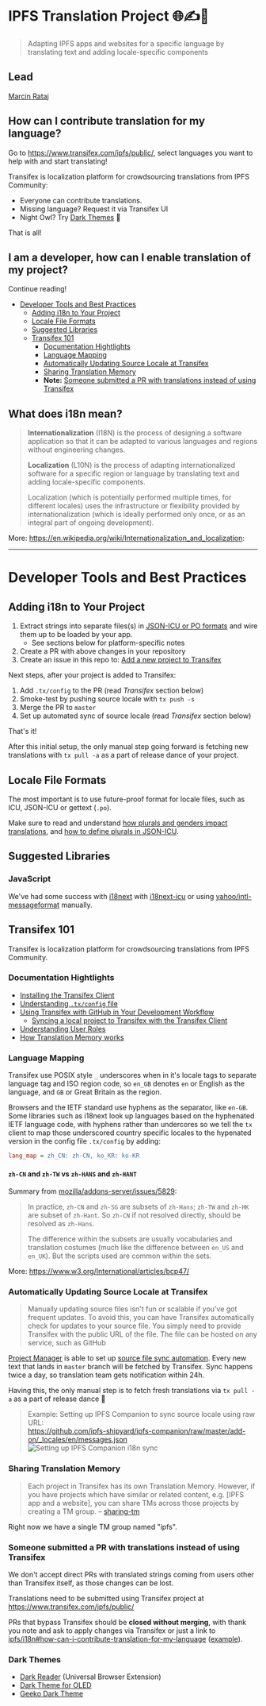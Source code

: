 # IPFS Translation Project  🌐✍️🖖

> Adapting IPFS apps and websites for a specific language by translating text and adding locale-specific components

## Lead

[Marcin Rataj](https://github.com/lidel)


## How can I contribute translation for my language?

Go to https://www.transifex.com/ipfs/public/, select languages you want to help with and start translating!  

Transifex is localization platform for crowdsourcing translations from IPFS Community:
- Everyone can contribute translations.
- Missing language? Request it via Transifex UI
- Night Owl? Try [Dark Themes](#dark-themes) :owl:

That is all!

## I am a developer, how can I enable translation of my project?

Continue reading! 


- [Developer Tools and Best Practices](#developer-tools-and-best-practices)
  - [Adding i18n to Your Project](#adding-i18n-to-your-project)
  - [Locale File Formats](#locale-file-formats)
  - [Suggested Libraries](#suggested-libraries)
  - [Transifex 101](#transifex-101)
    - [Documentation Hightlights](#documentation-hightlights)
    - [Language Mapping](#language-mapping)
    - [Automatically Updating Source Locale at Transifex](#automatically-updating-source-locale-at-transifex)
    - [Sharing Translation Memory](#sharing-translation-memory)
    - **Note:** [Someone submitted a PR with translations instead of using Transifex
](#someone-submitted-a-pr-with-translations-instead-of-using-transifex)

## What does i18n mean?

> **Internationalization** (I18N) is the process of designing a software application so that it can be adapted to various languages and regions without engineering changes. 
>
> **Localization** (L10N) is the process of adapting internationalized software for a specific region or language by translating text and adding locale-specific components. 
>
> Localization (which is potentially performed multiple times, for different locales) uses the infrastructure or flexibility provided by internationalization (which is ideally performed only once, or as an integral part of ongoing development).

More: https://en.wikipedia.org/wiki/Internationalization_and_localization:

----


# Developer Tools and Best Practices

## Adding i18n to Your Project

1. Extract strings into separate files(s) in [JSON-ICU or PO formats](#locale-file-formats) and wire them up to be loaded by your app.
   - See sections below for platform-specific notes
1. Create a PR with above changes in your repository
1. Create an issue in this repo to: [Add a new project to Transifex](https://github.com/lidel/i18n/issues/new/choose)

Next steps, after your project is added to Transifex:

1. Add `.tx/config` to the PR (read _Transifex_ section below)
1. Smoke-test by pushing source locale with `tx push -s` 
1. Merge the PR to `master`
1. Set up automated sync of source locale (read _Transifex_ section below)

That's it!

After this initial setup, the only manual step going forward is fetching new translations with `tx pull -a` as a part of release dance of your project.

## Locale File Formats

The most important is to use future-proof format for locale files, such as ICU, JSON-ICU or gettext (`.po`). 

Make sure to read and understand [how plurals and genders impact translations](https://docs.transifex.com/projects/plurals-and-genders), and [how to define plurals in JSON-ICU](https://docs.transifex.com/formats/json#plurals-support).

## Suggested Libraries

### JavaScript

We've had some success with [i18next](https://www.i18next.com/) with [i18next-icu](https://github.com/i18next/i18next-icu) or  using [yahoo/intl-messageformat](https://github.com/yahoo/intl-messageformat) manually.

## Transifex 101
 
Transifex is localization platform for crowdsourcing translations from IPFS Community.
 
### Documentation Hightlights
 
- [Installing the Transifex Client](https://docs.transifex.com/client/installing-the-client)
- [Understanding `.tx/config` file](https://docs.transifex.com/client/client-configuration#section-tx-config)
- [Using Transifex with GitHub in Your Development Workflow](https://docs.transifex.com/integrations/github)
  - [Syncing a local project to Transifex with the Transifex Client](https://docs.transifex.com/integrations/github#section-using-the-client)
- [Understanding User Roles](https://docs.transifex.com/teams/understanding-user-roles)
- [How Translation Memory works](https://docs.transifex.com/setup/translation-memory/)

### Language Mapping

Transifex use POSIX style `_` underscores when in it's locale tags to separate language tag and ISO region code, so `en_GB`
denotes `en` or English as the language, and `GB` or Great Britain as the region.

Browsers and the IETF standard use hyphens as the separator, like `en-GB`. Some libraries such as i18next look up languages based on the hyphenated IETF language code, with hyphens rather than undercores so we tell the `tx` client to map those underscored country specific locales to the hypenated version in the config file `.tx/config` by adding:

```ini
lang_map = zh_CN: zh-CN, ko_KR: ko-KR
```

#### `zh-CN` and  `zh-TW` vs `zh-HANS` and `zh-HANT`

Summary from [mozilla/addons-server/issues/5829]( https://github.com/mozilla/addons-server/issues/5829#issuecomment-325935847):
> In practice, `zh-CN` and `zh-SG` are subsets of `zh-Hans`; `zh-TW` and `zh-HK` are subset of `zh-Hant`. So `zh-CN` if not resolved directly, should be resolved as `zh-Hans`.
> 
> The difference within the subsets are usually vocabularies and translation costumes (much like the difference between `en_US` and `en_UK`). But the scripts used are common within the sets.

More: https://www.w3.org/International/articles/bcp47/

###  Automatically Updating Source Locale at Transifex

>  Manually updating source files isn't fun or scalable if you've got frequent updates. To avoid this, you can have Transifex automatically check for updates to your source file. You simply need to provide Transifex with the public URL of the file. The file can be hosted on any service, such as GitHub 

[Project Manager](https://docs.transifex.com/teams/understanding-user-roles) is able to set up [source file sync automation](https://docs.transifex.com/projects/updating-content/#automatically-updating-source-files).  Every new text that lands in `master` branch will be fetched by Transifex. Sync happens twice a day, so translation team gets notification within 24h.

Having this, the only manual step is to fetch fresh translations via `tx pull -a` as a part of release dance :dancer:

> Example: Setting up IPFS Companion to sync source locale using raw URL:    
> https://github.com/ipfs-shipyard/ipfs-companion/raw/master/add-on/_locales/en/messages.json
> ![Setting up IPFS Companion i18n sync](https://user-images.githubusercontent.com/157609/45259536-88d40a80-b3cf-11e8-9944-38f1836f275b.png)

### Sharing Translation Memory

> Each project in Transifex has its own Translation Memory. However, if you have projects which have similar or related content, e.g. [IPFS app and a website], you can share TMs across those projects by creating a TM group. – [sharing-tm](https://docs.transifex.com/setup/translation-memory/sharing-tm)

Right now we have a single TM group named "ipfs".


### Someone submitted a PR with translations instead of using Transifex

We don't accept direct PRs with translated strings coming from users other than Transifex itself, as those changes can be lost.

Translations need to be submitted using Transifex project at https://www.transifex.com/ipfs/public/

PRs that  bypass Transifex should be **closed without merging**, with thank you note and ask to apply changes via Transifex or just a link to  [ipfs/i18n#how-can-i-contribute-translation-for-my-language](https://github.com/ipfs/i18n#how-can-i-contribute-translation-for-my-language) ([example](https://github.com/ipfs-shipyard/ipfs-webui/pull/950)).  


### Dark Themes 
   - [Dark Reader](https://darkreader.org) (Universal Browser Extension)
   - [Dark Theme for OLED](https://userstyles.org/styles/161907/transifex-black)
   - [Geeko Dark Theme](https://userstyles.org/styles/164067/transifex-geeko-dark)
